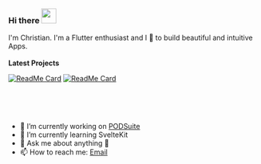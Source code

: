 ### Hi there <img src="https://raw.githubusercontent.com/MartinHeinz/MartinHeinz/master/wave.gif" width="30px">

I'm Christian. I'm a Flutter enthusiast and I 💙 to build beautiful and intuitive Apps.
<br>
<br>
<strong> Latest Projects </strong>

[![ReadMe Card](https://github-readme-stats.vercel.app/api/pin/?username=Wizzel1&repo=podcast-ohne-richtigen-namen)](https://github.com/Wizzel1/podcast-ohne-richtigen-namen)
[![ReadMe Card](https://github-readme-stats.vercel.app/api/pin/?username=Wizzel1&repo=Instagram-UI-Clone)](https://github.com/Wizzel1/Instagram-UI-Clone)


<br>
<br>
<br>

- 🔭 I’m currently working on [PODSuite](https://www.podsuite.io)
- 🌱 I’m currently learning SvelteKit
- 💬 Ask me about anything 🙂 
- 📫 How to reach me: [Email](mailto:r_christian@gmx.de)



